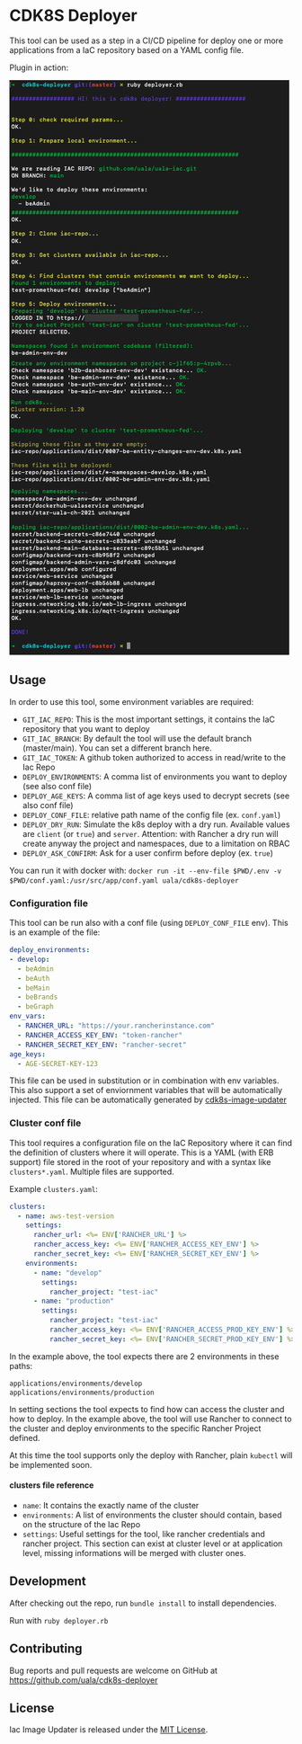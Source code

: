 # CDK8S Deployer

This tool can be used as a step in a CI/CD pipeline for deploy one or more applications from a IaC repository based on a YAML config file.


Plugin in action:

![Execution](/example-deployer.png)

## Usage

In order to use this tool, some environment variables are required:
* `GIT_IAC_REPO`: This is the most important settings, it contains the IaC repository that you want to deploy
* `GIT_IAC_BRANCH`: By default the tool will use the default branch (master/main). You can set a different branch here.
* `GIT_IAC_TOKEN`: A github token authorized to access in read/write to the Iac Repo
* `DEPLOY_ENVIRONMENTS`: A comma list of environments you want to deploy (see also conf file)
* `DEPLOY_AGE_KEYS`: A comma list of age keys used to decrypt secrets (see also conf file)
* `DEPLOY_CONF_FILE`: relative path name of the config file (ex. `conf.yaml`)
* `DEPLOY_DRY_RUN`: Simulate the k8s deploy with a dry run. Available values are `client` (or `true`) and `server`. Attention: with Rancher a dry run will create anyway the project and namespaces, due to a limitation on RBAC
* `DEPLOY_ASK_CONFIRM`: Ask for a user confirm before deploy (ex. `true`)

You can run it with docker with:
`docker run -it --env-file $PWD/.env -v $PWD/conf.yaml:/usr/src/app/conf.yaml uala/cdk8s-deployer`

### Configuration file
This tool can be run also with a conf file (using `DEPLOY_CONF_FILE` env).
This is an example of the file:
```yaml
deploy_environments:
- develop:
  - beAdmin
  - beAuth
  - beMain
  - beBrands
  - beGraph
env_vars:
  - RANCHER_URL: "https://your.rancherinstance.com"
  - RANCHER_ACCESS_KEY_ENV: "token-rancher"
  - RANCHER_SECRET_KEY_ENV: "rancher-secret"
age_keys:
  - AGE-SECRET-KEY-123
```
This file can be used in substitution or in combination with env variables.
This also support a set of enviornment variables that will be automatically injected.
This file can be automatically generated by [cdk8s-image-updater](https://github.com/uala/cdk8s-image-updater)

### Cluster conf file
This tool requires a configuration file on the IaC Repository where it can find the definition of clusters where it will operate.
This is a YAML (with ERB support) file stored in the root of your repository and with a syntax like `clusters*.yaml`.
Multiple files are supported.

Example `clusters.yaml`:
```yaml
clusters:
  - name: aws-test-version
    settings:
      rancher_url: <%= ENV['RANCHER_URL'] %>
      rancher_access_key: <%= ENV['RANCHER_ACCESS_KEY_ENV'] %>
      rancher_secret_key: <%= ENV['RANCHER_SECRET_KEY_ENV'] %>
    environments:
      - name: "develop"
        settings:
          rancher_project: "test-iac"
      - name: "production"
        settings:
          rancher_project: "test-iac"
          rancher_access_key: <%= ENV['RANCHER_ACCESS_PROD_KEY_ENV'] %>
          rancher_secret_key: <%= ENV['RANCHER_SECRET_PROD_KEY_ENV'] %>
```

In the example above, the tool expects there are 2 environments in these paths:
```
applications/environments/develop
applications/environments/production
```

In setting sections the tool expects to find how can access the cluster and how to deploy.
In the example above, the tool will use Rancher to connect to the cluster and deploy environments to the specific Rancher Project defined.

At this time the tool supports only the deploy with Rancher, plain `kubectl` will be implemented soon.

#### clusters file reference

* `name`: It contains the exactly name of the cluster
* `environments`: A list of environments the cluster should contain, based on the structure of the Iac Repo
* `settings`: Useful settings for the tool, like rancher credentials and rancher project. This section can exist at cluster level or at application level, missing informations will be merged with cluster ones.

## Development

After checking out the repo, run `bundle install` to install dependencies.

Run with `ruby deployer.rb`


## Contributing

Bug reports and pull requests are welcome on GitHub at https://github.com/uala/cdk8s-deployer

## License

Iac Image Updater is released under the [MIT License](https://opensource.org/licenses/MIT).

